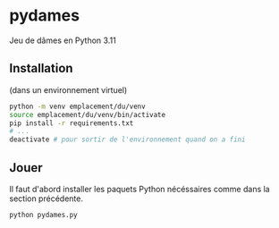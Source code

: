 # pydames

Jeu de dâmes en Python 3.11

## Installation

(dans un environnement virtuel)

```sh
python -m venv emplacement/du/venv
source emplacement/du/venv/bin/activate
pip install -r requirements.txt
# ...
deactivate # pour sortir de l'environnement quand on a fini
```

## Jouer

Il faut d'abord installer les paquets Python nécéssaires comme dans la section précédente.

```
python pydames.py
```
